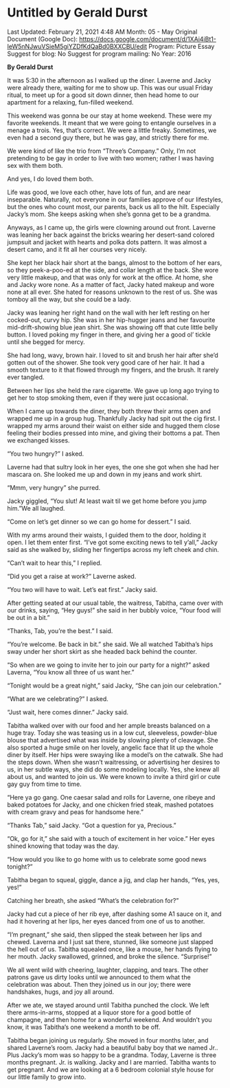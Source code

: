 # Untitled by Gerald Durst

Last Updated: February 21, 2021 4:48 AM
Month: 05 - May
Original Document (Google Doc): https://docs.google.com/document/d/1XAi4iBt1-IeW5nNJwuVSieM5giYZDfKdQaBd0BXXCBU/edit
Program: Picture Essay
Suggest for blog: No
Suggest for program mailing: No
Year: 2016

**By Gerald Durst**

It was 5:30 in the afternoon as I walked up the diner. Laverne and Jacky were already there, waiting for me to show up. This was our usual Friday ritual, to meet up for a good sit down dinner, then head home to our apartment for a relaxing, fun-filled weekend.

This weekend was gonna be our stay at home weekend. These were my favorite weekends. It meant that we were going to entangle ourselves in a menage a trois. Yes, that’s correct. We were a little freaky. Sometimes, we even had a second guy there, but he was gay, and strictly there for me.

We were kind of like the trio from “Three’s Company.” Only, I’m not pretending to be gay in order to live with two women; rather I was having sex with them both.

And yes, I do loved them both.

Life was good, we love each other, have lots of fun, and are near inseparable. Naturally, not everyone in our families approve of our lifestyles, but the ones who count most, our parents, back us all to the hilt. Especially Jacky’s mom. She keeps asking when she’s gonna get to be a grandma.

Anyways, as I came up, the girls were clowning around out front. Laverne was leaning her back against the bricks wearing her desert-sand colored jumpsuit and jacket with hearts and polka dots pattern. It was almost a desert camo, and it fit all her courses very nicely.

She kept her black hair short at the bangs, almost to the bottom of her ears, so they peek-a-poo-ed at the side, and collar length at the back. She wore very little makeup, and that was only for work at the office. At home, she and Jacky wore none. As a matter of fact, Jacky hated makeup and wore none at all ever. She hated for reasons unknown to the rest of us. She was tomboy all the way, but she could be a lady.

Jacky was leaning her right hand on the wall with her left resting on her cocked-out, curvy hip. She was in her hip-hugger jeans and her favourite mid-drift-showing blue jean shirt. She was showing off that cute little belly button. I loved poking my finger in there, and giving her a good ol’ tickle until she begged for mercy.

She had long, wavy, brown hair. I loved to sit and brush her hair after she’d gotten out of the shower. She took very good care of her hair. It had a smooth texture to it that flowed through my fingers, and the brush. It rarely ever tangled.

Between her lips she held the rare cigarette. We gave up long ago trying to get her to stop smoking them, even if they were just occasional.

When I came up towards the diner, they both threw their arms open and wrapped me up in a group hug. Thankfully Jacky had spit out the cig first. I wrapped my arms around their waist on either side and hugged them close feeling their bodies pressed into mine, and giving their bottoms a pat. Then we exchanged kisses.

“You two hungry?” I asked.

Laverne had that sultry look in her eyes, the one she got when she had her mascara on. She looked me up and down in my jeans and work shirt.

“Mmm, very hungry” she purred.

Jacky giggled, “You slut! At least wait til we get home before you jump him.”We all laughed.

“Come on let’s get dinner so we can go home for dessert.” I said.

With my arms around their waists, I guided them to the door, holding it open. I let them enter first. “I’ve got some exciting news to tell y’all,” Jacky said as she walked by, sliding her fingertips across my left cheek and chin.

“Can’t wait to hear this,” I replied.

“Did you get a raise at work?” Laverne asked.

“You two will have to wait. Let’s eat first.” Jacky said.

After getting seated at our usual table, the waitress, Tabitha, came over with our drinks, saying, “Hey guys!” she said in her bubbly voice, “Your food will be out in a bit.”

“Thanks, Tab, you’re the best.” I said.

“You’re welcome. Be back in bit.” she said. We all watched Tabitha’s hips sway under her short skirt as she headed back behind the counter.

“So when are we going to invite her to join our party for a night?” asked Laverna, “You know all three of us want her.”

“Tonight would be a great night,” said Jacky, “She can join our celebration.”

“What are we celebrating?” I asked.

“Just wait, here comes dinner.” Jacky said.

Tabitha walked over with our food and her ample breasts balanced on a huge tray. Today she was teasing us in a low cut, sleeveless, powder-blue blouse that advertised what was inside by slowing plenty of cleavage. She also sported a huge smile on her lovely, angelic face that lit up the whole diner by itself. Her hips were swaying like a model’s on the catwalk. She had the steps down. When she wasn’t waitressing, or advertising her desires to us, in her subtle ways, she did do some modeling locally. Yes, she knew all about us, and wanted to join us. We were known to invite a third girl or cute gay guy from time to time.

“Here ya go gang. One caesar salad and rolls for Laverne, one ribeye and baked potatoes for Jacky, and one chicken fried steak, mashed potatoes with cream gravy and peas for handsome here.”

“Thanks Tab,” said Jacky. “Got a question for ya, Precious.”

“Ok, go for it,” she said with a touch of excitement in her voice.” Her eyes shined knowing that today was the day.

“How would you like to go home with us to celebrate some good news tonight?”

Tabitha began to squeal, giggle, dance a jig, and clap her hands, “Yes, yes, yes!”

Catching her breath, she asked “What’s the celebration for?”

Jacky had cut a piece of her rib eye, after dashing some A1 sauce on it, and had it hovering at her lips, her eyes danced from one of us to another.

“I’m pregnant,” she said, then slipped the steak between her lips and chewed. Laverna and I just sat there, stunned, like someone just slapped the hell out of us. Tabitha squealed once, like a mouse, her hands flying to her mouth. Jacky swallowed, grinned, and broke the silence. “Surprise!”

We all went wild with cheering, laughter, clapping, and tears. The other patrons gave us dirty looks until we announced to them what the celebration was about. Then they joined us in our joy; there were handshakes, hugs, and joy all around.

After we ate, we stayed around until Tabitha punched the clock. We left there arms-in-arms, stopped at a liquor store for a good bottle of champagne, and then home for a wonderful weekend. And wouldn’t you know, it was Tabitha’s one weekend a month to be off.

Tabitha began joining us regularly. She moved in four months later, and shared Laverne’s room. Jacky had a beautiful baby boy that we named Jr.. Plus Jacky’s mom was so happy to be a grandma. Today, Laverne is three months pregnant. Jr. is walking. Jacky and I are married. Tabitha wants to get pregnant. And we are looking at a 6 bedroom colonial style house for our little family to grow into.